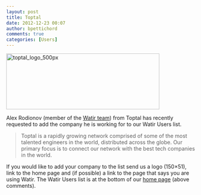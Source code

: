 ```yaml
---
layout: post
title: Toptal
date: 2012-12-23 00:07
author: bpettichord
comments: true
categories: [Users]
---
```

<a href="http://www.toptal.com/"><img alt="toptal_logo_500px" src="http://watir001.files.wordpress.com/2012/12/toptal_logo_500px.jpg" width="408" height="149" />
</a>

Alex Rodionov (member of the <a href="http://watir.com/team/">Watir team</a>) from Toptal has recently requested to add the company he is working for to our Watir Users list.
<!--more-->
<blockquote>Toptal is a rapidly growing network comprised of some of the most talented engineers in the world, distributed across the globe. Our primary focus is to connect our network with the best tech companies in the world.</blockquote>
If you would like to add your company to the list send us a logo (150×51), link to the home page and (if possible) a link to the page that says you are using Watir. The Watir Users list is at the bottom of our <a href="http://watir.com/">home page</a> (above comments).

